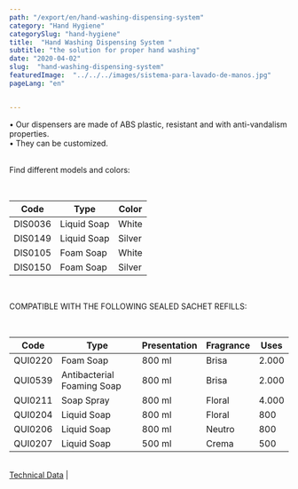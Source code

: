 ```yaml
---
path: "/export/en/hand-washing-dispensing-system"
category: "Hand Hygiene"
categorySlug: "hand-hygiene"
title:  "Hand Washing Dispensing System "
subtitle: "the solution for proper hand washing"
date: "2020-04-02"
slug:  "hand-washing-dispensing-system"
featuredImage:  "../../../images/sistema-para-lavado-de-manos.jpg"
pageLang: "en"


---
```

• Our dispensers are made of ABS plastic, resistant and with anti-vandalism properties.<br/>
• They can be customized.<br/><br/>

Find different models and colors:

<br>
<table class="min-w-full md:min-w-0 divide-y-0 divide-gray-200">
          <thead class=" bg-white">
            <tr>
              <th scope="col" class="px-2 py-2 text-center text-xs font-medium text-white bg-primary-default tracking-wider">
                Code
              </th>
              <th scope="col" class="px-2 py-2 text-center text-xs font-medium text-white bg-primary-lighter  tracking-wider">
                Type
              </th>
               <th scope="col" class="px-2 py-2 text-center text-xs font-medium text-white bg-primary-default  tracking-wider">
                Color
              </th>
            </tr>
          </thead>
          <tbody>
            <tr class="bg-gray-100">
              <td class="px-2 py-2 whitespace-nowrap text-xs text-gray-700 text-center">
              DIS0036
              </td>
              <td class="px-2 py-2 whitespace-nowrap text-xs text-gray-700 text-center">
               Liquid Soap
              </td>
              <td class="px-2 py-2 whitespace-nowrap text-xs text-gray-700 text-center">
               White
              </td>
            </tr>
            <tr class="bg-gray-300">
              <td class="px-2 py-2 whitespace-nowrap text-xs text-gray-700 text-center">
              DIS0149
              </td>
              <td class="px-2 py-2 whitespace-nowrap text-xs text-gray-700 text-center">
               Liquid Soap
              </td>
              <td class="px-2 py-2 whitespace-nowrap text-xs text-gray-700 text-center">
               Silver
              </td>
            </tr>
            <tr class="bg-gray-100">
              <td class="px-2 py-2 whitespace-nowrap text-xs text-gray-700 text-center">
              DIS0105
              </td>
              <td class="px-2 py-2 whitespace-nowrap text-xs text-gray-700 text-center">
               Foam Soap
              </td>
              <td class="px-2 py-2 whitespace-nowrap text-xs text-gray-700 text-center">
               White
              </td>
            </tr>
            <tr class="bg-gray-300">
              <td class="px-2 py-2 whitespace-nowrap text-xs text-gray-700 text-center">
              DIS0150
              </td>
              <td class="px-2 py-2 whitespace-nowrap text-xs text-gray-700 text-center">
               Foam Soap
              </td>
              <td class="px-2 py-2 whitespace-nowrap text-xs text-gray-700 text-center">
               Silver
              </td>
            </tr>
          </tbody>
        </table> <br>

COMPATIBLE WITH THE FOLLOWING SEALED SACHET REFILLS:

<br>
<table class="min-w-full md:min-w-0 divide-y-0 divide-gray-200">
          <thead class=" bg-white">
            <tr>
              <th scope="col" class="px-2 py-2 text-center text-xs font-medium text-white bg-primary-default tracking-wider">
                Code
              </th>
               <th scope="col" class="px-2 py-2 text-center text-xs font-medium text-white bg-primary-default tracking-wider">
                Type
              </th>
              <th scope="col" class="px-2 py-2 text-center text-xs font-medium  text-white bg-primary-lighter tracking-wider">
                Presentation
              </th>
              <th scope="col" class="px-2 py-2 text-center text-xs font-medium text-white bg-primary-default tracking-wider">
                Fragrance
              </th>
              <th scope="col" class="px-2 py-2 text-center text-xs font-medium text-white bg-primary-lighter tracking-wider">
                Uses
              </th>
            </tr>
          </thead>
          <tbody>
            <tr class="bg-gray-100">
              <td class="px-2 py-2 whitespace-nowrap text-xs text-gray-700 text-center">
              QUI0220
              </td>
              <td class="px-2 py-2 whitespace-nowrap text-xs text-gray-700 text-center">
               Foam Soap
              </td>
              <td class="px-2 py-2 whitespace-nowrap text-xs text-gray-700 text-center">
               800 ml
              </td>
              <td class="px-2 py-2 whitespace-nowrap text-xs text-gray-700 text-center">
               Brisa
              </td>
              <td class="px-2 py-2 whitespace-nowrap text-xs text-gray-700 text-center">
               2.000
              </td>
            </tr>
            <tr class="bg-gray-300">
              <td class="px-2 py-2 whitespace-nowrap text-xs text-gray-700 text-center">
              QUI0539
              </td>
               <td class="px-2 py-2 whitespace-nowrap text-xs text-gray-700 text-center">
               Antibacterial Foaming Soap
              </td>
              <td class="px-2 py-2 whitespace-nowrap text-xs text-gray-700 text-center">
               800 ml
              </td>
              <td class="px-2 py-2 whitespace-nowrap text-xs text-gray-700 text-center">
               Brisa
              </td>
              <td class="px-2 py-2 whitespace-nowrap text-xs text-gray-700 text-center">
               2.000
              </td>
            </tr>
            <tr class="bg-gray-100">
              <td class="px-2 py-2 whitespace-nowrap text-xs text-gray-700 text-center">
              QUI0211
              </td>
               <td class="px-2 py-2 whitespace-nowrap text-xs text-gray-700 text-center">
               Soap Spray
              </td>
              <td class="px-2 py-2 whitespace-nowrap text-xs text-gray-700 text-center">
               800 ml
              </td>
              <td class="px-2 py-2 whitespace-nowrap text-xs text-gray-700 text-center">
               Floral
              </td>
              <td class="px-2 py-2 whitespace-nowrap text-xs text-gray-700 text-center">
               4.000
              </td>
            </tr>
            <tr class="bg-gray-300">
              <td class="px-2 py-2 whitespace-nowrap text-xs text-gray-700 text-center">
              QUI0204
              </td>
                <td class="px-2 py-2 whitespace-nowrap text-xs text-gray-700 text-center">
               Liquid Soap
              </td>
              <td class="px-2 py-2 whitespace-nowrap text-xs text-gray-700 text-center">
               800 ml
              </td>
              <td class="px-2 py-2 whitespace-nowrap text-xs text-gray-700 text-center">
               Floral
              </td>
              <td class="px-2 py-2 whitespace-nowrap text-xs text-gray-700 text-center">
               800
              </td>
            </tr>
            <tr class="bg-gray-100">
              <td class="px-2 py-2 whitespace-nowrap text-xs text-gray-700 text-center">
              QUI0206
              </td>
               <td class="px-2 py-2 whitespace-nowrap text-xs text-gray-700 text-center">
               Liquid Soap
              </td>
              <td class="px-2 py-2 whitespace-nowrap text-xs text-gray-700 text-center">
               800 ml
              </td>
              <td class="px-2 py-2 whitespace-nowrap text-xs text-gray-700 text-center">
               Neutro
              </td>
              <td class="px-2 py-2 whitespace-nowrap text-xs text-gray-700 text-center">
               800
              </td>
            </tr>
            <tr class="bg-gray-300">
              <td class="px-2 py-2 whitespace-nowrap text-xs text-gray-700 text-center">
              QUI0207
              </td>
                <td class="px-2 py-2 whitespace-nowrap text-xs text-gray-700 text-center">
               Liquid Soap
              </td>
              <td class="px-2 py-2 whitespace-nowrap text-xs text-gray-700 text-center">
               500 ml
              </td>
              <td class="px-2 py-2 whitespace-nowrap text-xs text-gray-700 text-center">
               Crema
              </td>
              <td class="px-2 py-2 whitespace-nowrap text-xs text-gray-700 text-center">
               500
              </td>
            </tr>
          </tbody>
        </table>
        <br>
 <a href="../../../files/FT-exportacion-sistema-dispensado-para-lavado-de-manos.pdf" target="_blank" rel="noopener">Technical Data</a> |
